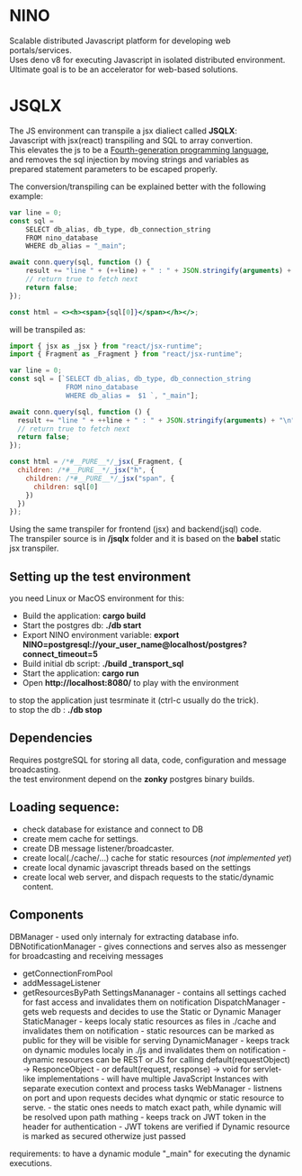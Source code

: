# NINO

Scalable distributed Javascript platform for developing web portals/services.  
Uses deno v8 for executing Javascript in isolated distributed environment.  
Ultimate goal is to be an accelerator for web-based solutions.

# JSQLX
The JS environment can transpile a jsx dialiect called **JSQLX**:  
Javascript with jsx(react) transpiling and SQL to array convertion.  
This elevates the js to be a [Fourth-generation programming language](https://en.wikipedia.org/wiki/Fourth-generation_programming_language),  
and removes the sql injection by moving strings and variables as  
prepared statement parameters to be escaped properly.

The conversion/transpiling can be explained better with the following example:

```jsx
var line = 0;
const sql =
    SELECT db_alias, db_type, db_connection_string
    FROM nino_database 
    WHERE db_alias = "_main";

await conn.query(sql, function () {
    result += "line " + (++line) + " : " + JSON.stringify(arguments) + "\n";
    // return true to fetch next
    return false;
});

const html = <><h><span>{sql[0]}</span></h></>;
```

will be transpiled as:
```js 
import { jsx as _jsx } from "react/jsx-runtime";
import { Fragment as _Fragment } from "react/jsx-runtime";

var line = 0;
const sql = [`SELECT db_alias, db_type, db_connection_string
              FROM nino_database 
              WHERE db_alias =  $1 `, "_main"];

await conn.query(sql, function () {
  result += "line " + ++line + " : " + JSON.stringify(arguments) + "\n";
  // return true to fetch next
  return false;
});

const html = /*#__PURE__*/_jsx(_Fragment, {
  children: /*#__PURE__*/_jsx("h", {
    children: /*#__PURE__*/_jsx("span", {
      children: sql[0]
    })
  })
});
```

Using the same transpiler for frontend (jsx) and backend(jsql) code.  
The transpiler source is in **/jsqlx** folder and it is based on the **babel** static jsx transpiler.


## Setting up the test environment

you need Linux or MacOS environment for this:

- Build the application: **cargo build**  
- Start the postgres db:  **./db start**  
- Export NINO environment variable: **export NINO=postgresql://your_user_name@localhost/postgres?connect_timeout=5**  
- Build initial db script: **./build _transport_sql**  
- Start the application: **cargo run**  
- Open **http://localhost:8080/** to play with the environment

to stop the application just tesrminate it (ctrl-c usually do the trick).  
to stop the db : **./db stop**  


## Dependencies
Requires postgreSQL for storing all data, code, configuration and message broadcasting.  
the test environment depend on the **zonky** postgres binary builds.


## Loading sequence:

- check database for existance and connect to DB
- create mem cache for settings. 
- create DB message listener/broadcaster.
- create local(./cache/...) cache for static resources (*not implemented yet*)
- create local dynamic javascript threads based on the settings
- create local web server, and dispach requests to the static/dynamic content.


## Components

DBManager - used only internaly for extracting database info.
DBNotificationManager - gives connections and serves also as messenger for broadcasting and receiving messages
  - getConnectionFromPool
  - addMessageListener
  - getResourcesByPath
SettingsMananager - contains all settings cached for fast access and invalidates them on notification
DispatchManager - gets web requests and decides to use the Static or Dynamic Manager
StaticManager - keeps localy static resources as files in ./cache and invalidates them on notification
              - static resources can be marked as public for they will be visible for serving
DynamicManager - keeps track on dynamic modules localy in ./js  and invalidates them on notification
               - dynamic resources can be REST or JS for calling default(requestObject) -> ResponceObject
               - or default(request, response) -> void for servlet-like implementations
               - will have multiple JavaScript Instances with separate execution context and process tasks
WebManager - listnens on port and upon requests decides what dynqmic or static resource to serve.
               - the static ones needs to match exact path, while dynamic will be resolved upon path mathing
               - keeps track on JWT token in the header for authentication
               - JWT tokens are verified if Dynamic resource is marked as secured otherwize just passed

requirements:
to have a dynamic module "_main" for executing the dynamic executions.
